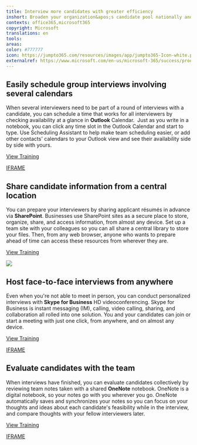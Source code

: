 ```yaml
---
title: Interview more candidates with greater efficiency 
inshort: Broaden your organization&apos;s candidate pool nationally and globally, without lengthy interview processes and the expense of in-person interviews.
contexts: office365,microsoft365
copyright: Microsoft
translations: en
tools: 
areas: 
color: #777777
icon: https://jumpto365.com/resources/images/app/jumpto365-Icon-white.png
externalref: https://www.microsoft.com/en-us/microsoft-365/success/productivitylibrary/interview-more-candidates-with-greater-efficiency
---
```


## Easily schedule group interviews involving several calendars

When several interviewers need to be part of a round of interviews with a candidate, you can schedule a time that works for all interviewers by checking availability at a glance in **Outlook** Calendar.  Just as you write in a notebook, you can click any time slot in the Outlook Calendar and start to type. Use Scheduling Assistant to help make team scheduling easier, or add other contacts' calendars to your Outlook view and see their availability side by side with yours.

[View Training](https://support.office.com/en-us/article/Command-your-calendar-926bc197-3625-465b-bcc8-a5432e2daa06)

[IFRAME](https://www.microsoft.com/en-us/videoplayer/embed/RE1UCna)

## Share candidate information from a central location

You can prepare your interviewers by sharing applicant résumés in advance via **SharePoint**. Businesses use SharePoint sites as a secure place to store, organize, share, and access information, from almost any device. Set up a team site with your colleagues so you can all share a central library to store your files. Then, from any web browser, anyone who wants to prepare ahead of time can access these resources from wherever they are.

[View Training](https://support.office.com/article/Create-a-team-site-in-SharePoint-Online-ef10c1e7-15f3-42a3-98aa-b5972711777d)

![](http://img-prod-cms-rt-microsoft-com.akamaized.net/cms/api/am/imageFileData/RE1NWVT?ver=e18c)

## Host face-to-face interviews from anywhere

Even when you're not able to meet in person, you can conduct personalized interviews with **Skype for Business** HD videoconferencing. Skype for Business is instant messaging (IM), calling, video calling, sharing, and collaboration all rolled into one solution. You and your candidates can join or start a meeting with just one click, from anywhere, and on almost any device.

[View Training](https://support.office.com/en-US/article/Make-and-receive-a-video-call-using-Skype-for-Business-abf62493-670f-4b0d-b2cf-fe03b49caf42)

[IFRAME](https://www.microsoft.com/en-us/videoplayer/embed/RE1Tmri)

## Evaluate candidates with the team

When interviews have finished, you can evaluate candidates collectively by reviewing team notes taken with a shared **OneNote** notebook. OneNote is a digital notebook, so your notes go with you wherever you go. OneNote automatically saves and synchronizes your notes so you can focus on your thoughts and ideas about each candidate's feasibility while in the interview, and compare thoughts with your fellow interviewers later.

[View Training](https://support.office.com/en-US/article/OneNote-2016-training-51d1d95b-bdf4-48df-acad-a3331dec8f97)

[IFRAME](https://www.microsoft.com/en-us/videoplayer/embed/RE1UKbz)

